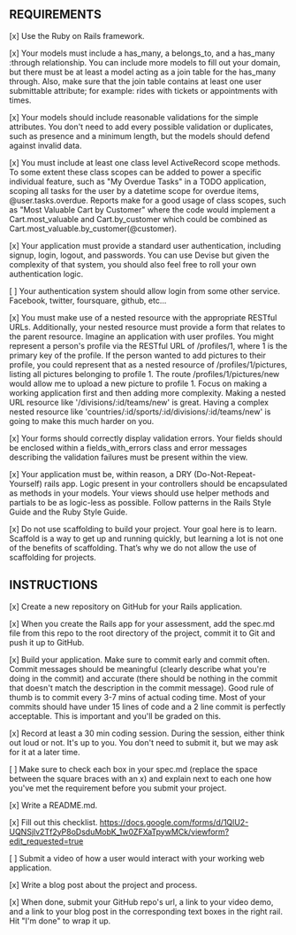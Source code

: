 ## REQUIREMENTS

[x] Use the Ruby on Rails framework.

[x] Your models must include a has_many, a belongs_to, and a has_many :through relationship. You can include more models to fill out your domain, but there must be at least a model acting as a join table for the has_many through. Also, make sure that the join table contains at least one user submittable attribute; for example: rides with tickets or appointments with times.

[x] Your models should include reasonable validations for the simple attributes. You don't need to add every possible validation or duplicates, such as presence and a minimum length, but the models should defend against invalid data.

[x] You must include at least one class level ActiveRecord scope methods. To some extent these class scopes can be added to power a specific individual feature, such as "My Overdue Tasks" in a TODO application, scoping all tasks for the user by a datetime scope for overdue items, @user.tasks.overdue. Reports make for a good usage of class scopes, such as "Most Valuable Cart by Customer" where the code would implement a Cart.most_valuable and Cart.by_customer which could be combined as Cart.most_valuable.by_customer(@customer).

[x] Your application must provide a standard user authentication, including signup, login, logout, and passwords. You can use Devise but given the complexity of that system, you should also feel free to roll your own authentication logic.

[ ] Your authentication system should allow login from some other service. Facebook, twitter, foursquare, github, etc...

[x] You must make use of a nested resource with the appropriate RESTful URLs. Additionally, your nested resource must provide a form that relates to the parent resource. Imagine an application with user profiles. You might represent a person's profile via the RESTful URL of /profiles/1, where 1 is the primary key of the profile. If the person wanted to add pictures to their profile, you could represent that as a nested resource of /profiles/1/pictures, listing all pictures belonging to profile 1. The route /profiles/1/pictures/new would allow me to upload a new picture to profile 1. Focus on making a working application first and then adding more complexity. Making a nested URL resource like '/divisions/:id/teams/new' is great. Having a complex nested resource like 'countries/:id/sports/:id/divisions/:id/teams/new' is going to make this much harder on you.

[x] Your forms should correctly display validation errors. Your fields should be enclosed within a fields_with_errors class and error messages describing the validation failures must be present within the view.

[x] Your application must be, within reason, a DRY (Do-Not-Repeat-Yourself) rails app. Logic present in your controllers should be encapsulated as methods in your models. Your views should use helper methods and partials to be as logic-less as possible. Follow patterns in the Rails Style Guide and the Ruby Style Guide.

[x] Do not use scaffolding to build your project. Your goal here is to learn. Scaffold is a way to get up and running quickly, but learning a lot is not one of the benefits of scaffolding. That’s why we do not allow the use of scaffolding for projects.

## INSTRUCTIONS

[x] Create a new repository on GitHub for your Rails application.

[x] When you create the Rails app for your assessment, add the spec.md file from this repo to the root directory of the project, commit it to Git and push it up to GitHub.

[x] Build your application. Make sure to commit early and commit often. Commit messages should be meaningful (clearly describe what you're doing in the commit) and accurate (there should be nothing in the commit that doesn't match the description in the commit message). Good rule of thumb is to commit every 3-7 mins of actual coding time. Most of your commits should have under 15 lines of code and a 2 line commit is perfectly acceptable. This is important and you'll be graded on this.

[x] Record at least a 30 min coding session. During the session, either think out loud or not. It's up to you. You don't need to submit it, but we may ask for it at a later time.

[ ] Make sure to check each box in your spec.md (replace the space between the square braces with an x) and explain next to each one how you've met the requirement before you submit your project.

[x] Write a README.md.

[x] Fill out this checklist. https://docs.google.com/forms/d/1QlU2-UQNSjlv2Tf2yP8oDsduMobK_1w0ZFXaTpywMCk/viewform?edit_requested=true

[ ] Submit a video of how a user would interact with your working web application.

[x] Write a blog post about the project and process.

[x] When done, submit your GitHub repo's url, a link to your video demo, and a link to your blog post in the corresponding text boxes in the right rail. Hit "I'm done" to wrap it up.